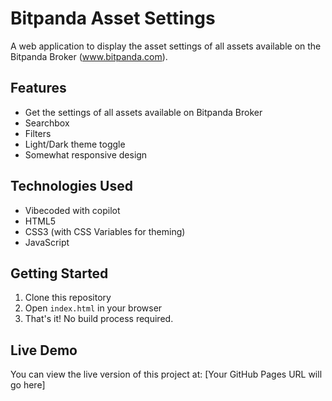# Bitpanda Asset Settings

A web application to display the asset settings of all assets available on the Bitpanda Broker (www.bitpanda.com).

## Features

- Get the settings of all assets available on Bitpanda Broker
- Searchbox
- Filters
- Light/Dark theme toggle
- Somewhat responsive design

## Technologies Used

- Vibecoded with copilot
- HTML5
- CSS3 (with CSS Variables for theming)
- JavaScript

## Getting Started

1. Clone this repository
2. Open `index.html` in your browser
3. That's it! No build process required.

## Live Demo

You can view the live version of this project at: [Your GitHub Pages URL will go here]
